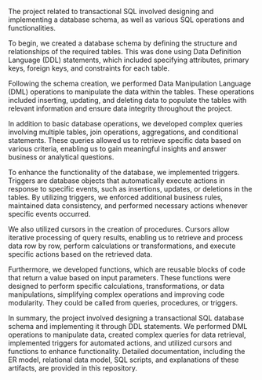The project related to transactional SQL involved designing and implementing a database schema, as well as various SQL operations and functionalities.

To begin, we created a database schema by defining the structure and relationships of the required tables. This was done using Data Definition Language (DDL) statements, which included specifying attributes, primary keys, foreign keys, and constraints for each table.

Following the schema creation, we performed Data Manipulation Language (DML) operations to manipulate the data within the tables. These operations included inserting, updating, and deleting data to populate the tables with relevant information and ensure data integrity throughout the project.

In addition to basic database operations, we developed complex queries involving multiple tables, join operations, aggregations, and conditional statements. These queries allowed us to retrieve specific data based on various criteria, enabling us to gain meaningful insights and answer business or analytical questions.

To enhance the functionality of the database, we implemented triggers. Triggers are database objects that automatically execute actions in response to specific events, such as insertions, updates, or deletions in the tables. By utilizing triggers, we enforced additional business rules, maintained data consistency, and performed necessary actions whenever specific events occurred.

We also utilized cursors in the creation of procedures. Cursors allow iterative processing of query results, enabling us to retrieve and process data row by row, perform calculations or transformations, and execute specific actions based on the retrieved data.

Furthermore, we developed functions, which are reusable blocks of code that return a value based on input parameters. These functions were designed to perform specific calculations, transformations, or data manipulations, simplifying complex operations and improving code modularity. They could be called from queries, procedures, or triggers.

In summary, the project involved designing a transactional SQL database schema and implementing it through DDL statements. We performed DML operations to manipulate data, created complex queries for data retrieval, implemented triggers for automated actions, and utilized cursors and functions to enhance functionality. Detailed documentation, including the ER model, relational data model, SQL scripts, and explanations of these artifacts, are provided in this repository.
